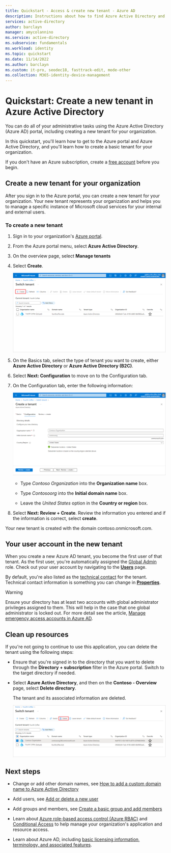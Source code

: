 ```yaml
---
title: Quickstart - Access & create new tenant - Azure AD
description: Instructions about how to find Azure Active Directory and how to create a new tenant for your organization.
services: active-directory
author: barclayn
manager: amycolannino
ms.service: active-directory
ms.subservice: fundamentals
ms.workload: identity
ms.topic: quickstart
ms.date: 11/14/2022
ms.author: barclayn
ms.custom: it-pro, seodec18, fasttrack-edit, mode-other
ms.collection: M365-identity-device-management
---
```

# Quickstart: Create a new tenant in Azure Active Directory

You can do all of your administrative tasks using the Azure Active Directory (Azure AD) portal, including creating a new tenant for your organization. 

In this quickstart, you'll learn how to get to the Azure portal and Azure Active Directory, and you'll learn how to create a basic tenant for your organization.

If you don't have an Azure subscription, create a [free account](https://azure.microsoft.com/free/) before you begin.

## Create a new tenant for your organization

After you sign in to the Azure portal, you can create a new tenant for your organization. Your new tenant represents your organization and helps you to manage a specific instance of Microsoft cloud services for your internal and external users.

### To create a new tenant

1. Sign in to your organization's [Azure portal](https://portal.azure.com/).

1. From the Azure portal menu, select **Azure Active Directory**.

1.  On the overview page, select **Manage tenants**
 
1. Select **Create**.

    ![Azure Active Directory - Overview page - Create a tenant](media/active-directory-access-create-new-tenant/azure-ad-portal.png) 

1. On the Basics tab, select the type of tenant you want to create, either **Azure Active Directory** or **Azure Active Directory (B2C)**.

1. Select **Next: Configuration** to move on to the Configuration tab.

1.  On the Configuration tab, enter the following information:

    ![Azure Active Directory - Create a tenant page - configuration tab ](media/active-directory-access-create-new-tenant/azure-ad-create-new-tenant.png)

    - Type _Contoso Organization_ into the **Organization name** box.

    - Type _Contosoorg_ into the **Initial domain name** box.

    - Leave the _United States_ option in the **Country or region** box.

1. Select **Next: Review + Create**. Review the information you entered and if the information is correct, select **create**.

Your new tenant is created with the domain contoso.onmicrosoft.com.

## Your user account in the new tenant

When you create a new Azure AD tenant, you become the first user of that tenant. As the first user, you're automatically assigned the [Global Admin](../roles/permissions-reference.md#global-administrator) role. Check out your user account by navigating to the [**Users**](https://portal.azure.com/#blade/Microsoft_AAD_IAM/UsersManagementMenuBlade/MsGraphUsers) page.

By default, you're also listed as the [technical contact](/microsoft-365/admin/manage/change-address-contact-and-more#what-do-these-fields-mean) for the tenant. Technical contact information is something you can change in [**Properties**](https://portal.azure.com/#blade/Microsoft_AAD_IAM/ActiveDirectoryMenuBlade/Properties).

> [!WARNING]
> Ensure your directory has at least two accounts with global administrator privileges assigned to them. This will help in the case that one global administrator is locked out. For more detail see the article, [Manage emergency access accounts in Azure AD](../roles/security-emergency-access.md).

## Clean up resources

If you're not going to continue to use this application, you can delete the tenant using the following steps:

- Ensure that you're signed in to the directory that you want to delete through the **Directory + subscription** filter in the Azure portal. Switch to the target directory if needed.
- Select **Azure Active Directory**, and then on the **Contoso - Overview** page, select **Delete directory**.

    The tenant and its associated information are deleted.

    ![Overview page, with highlighted Delete directory button](media/active-directory-access-create-new-tenant/azure-ad-delete-new-tenant.png)

## Next steps

- Change or add other domain names, see [How to add a custom domain name to Azure Active Directory](add-custom-domain.md)

- Add users, see [Add or delete a new user](add-users-azure-active-directory.md)

- Add groups and members, see [Create a basic group and add members](active-directory-groups-create-azure-portal.md)

- Learn about [Azure role-based access control (Azure RBAC)](../../role-based-access-control/overview.md) and [Conditional Access](../conditional-access/overview.md) to help manage your organization's application and resource access.

- Learn about Azure AD, including [basic licensing information, terminology, and associated features](active-directory-whatis.md).
